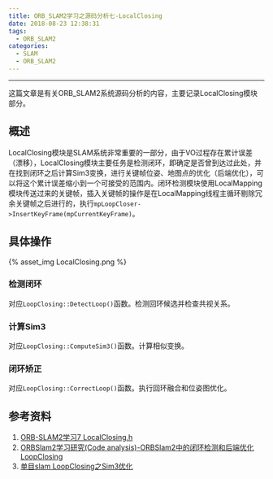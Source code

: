 ```yaml
---
title: ORB_SLAM2学习之源码分析七-LocalClosing
date: 2018-08-23 12:38:31
tags: 
  - ORB_SLAM2
categories: 
  - SLAM
  - ORB_SLAM2
---
```


---

这篇文章是有关ORB_SLAM2系统源码分析的内容，主要记录LocalClosing模块部分。

<!--more--->

## 概述

LocalClosing模块是SLAM系统非常重要的一部分，由于VO过程存在累计误差（漂移），LocalClosing模块主要任务是检测闭环，即确定是否曾到达过此处，并在找到闭环之后计算Sim3变换，进行关键帧位姿、地图点的优化（后端优化），可以将这个累计误差缩小到一个可接受的范围内。闭环检测模块使用LocalMapping模块传送过来的关键帧，插入关键帧的操作是在LocalMapping线程主循环剔除冗余关键帧之后进行的，执行`mpLoopCloser->InsertKeyFrame(mpCurrentKeyFrame)`。

## 具体操作

{% asset_img LocalClosing.png %}

### 检测闭环

对应`LoopClosing::DetectLoop()`函数。检测回环候选并检查共视关系。

### 计算Sim3

对应`LoopClosing::ComputeSim3()`函数。计算相似变换。

### 闭环矫正

对应`LoopClosing::CorrectLoop()`函数。执行回环融合和位姿图优化。



## 参考资料

1. [ORB-SLAM2学习7 LocalClosing.h](https://www.cnblogs.com/panda1/p/7001042.html)
2. [ORBSlam2学习研究(Code analysis)-ORBSlam2中的闭环检测和后端优化LoopClosing](https://blog.csdn.net/chishuideyu/article/details/76165461)
3. [单目slam LoopClosing之Sim3优化](https://blog.csdn.net/stihy/article/details/62219842?locationNum=8&fps=1)